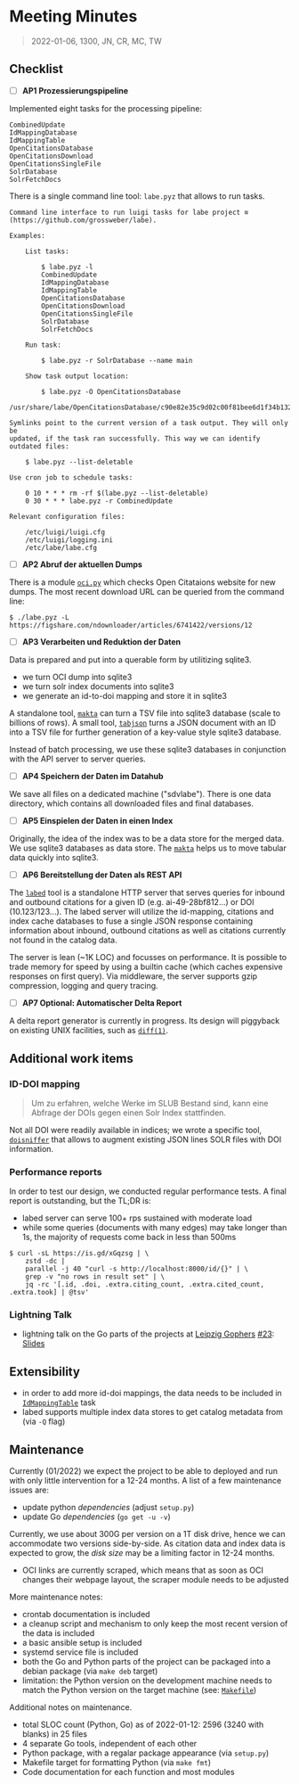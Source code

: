 # Meeting Minutes

> 2022-01-06, 1300, JN, CR, MC, TW

## Checklist

* [ ] **AP1 Prozessierungspipeline**

Implemented eight tasks for the processing pipeline:

```
CombinedUpdate
IdMappingDatabase
IdMappingTable
OpenCitationsDatabase
OpenCitationsDownload
OpenCitationsSingleFile
SolrDatabase
SolrFetchDocs
```

There is a single command line tool: `labe.pyz` that allows to run tasks.

```
Command line interface to run luigi tasks for labe project ≋
(https://github.com/grossweber/labe).

Examples:

    List tasks:

        $ labe.pyz -l
        CombinedUpdate
        IdMappingDatabase
        IdMappingTable
        OpenCitationsDatabase
        OpenCitationsDownload
        OpenCitationsSingleFile
        SolrDatabase
        SolrFetchDocs

    Run task:

        $ labe.pyz -r SolrDatabase --name main

    Show task output location:

        $ labe.pyz -O OpenCitationsDatabase
        /usr/share/labe/OpenCitationsDatabase/c90e82e35c9d02c00f81bee6d1f34b132953398c.db

Symlinks point to the current version of a task output. They will only be
updated, if the task ran successfully. This way we can identify outdated files:

    $ labe.pyz --list-deletable

Use cron job to schedule tasks:

    0 10 * * * rm -rf $(labe.pyz --list-deletable)
    0 30 * * * labe.pyz -r CombinedUpdate

Relevant configuration files:

    /etc/luigi/luigi.cfg
    /etc/luigi/logging.ini
    /etc/labe/labe.cfg

```


* [ ] **AP2 Abruf der aktuellen Dumps**

There is a module
[`oci.py`](https://github.com/GROSSWEBER/labe/blob/main/python/labe/oci.py)
which checks Open Citataions website for new dumps. The most recent download
URL can be queried from the command line:

```
$ ./labe.pyz -L
https://figshare.com/ndownloader/articles/6741422/versions/12
```


* [ ] **AP3 Verarbeiten und Reduktion der Daten**

Data is prepared and put into a querable form by utilitizing sqlite3.

* we turn OCI dump into sqlite3
* we turn solr index documents into sqlite3
* we generate an id-to-doi mapping and store it in sqlite3

A standalone tool,
[`makta`](https://github.com/GROSSWEBER/labe/tree/main/go/ckit#makta) can turn
a TSV file into sqlite3 database (scale to billions of rows). A small tool,
[`tabjson`](https://github.com/GROSSWEBER/labe/tree/main/go/ckit#tabjson) turns
a JSON document with an ID into a TSV file for further generation of a
key-value style sqlite3 database.

Instead of batch processing, we use these sqlite3 databases in conjunction with
the API server to server queries.

* [ ] **AP4 Speichern der Daten im Datahub**

We save all files on a dedicated machine ("sdvlabe"). There is one data
directory, which contains all downloaded files and final databases.

* [ ] **AP5 Einspielen der Daten in einen Index**

Originally, the idea of the index was to be a data store for the merged data.
We use sqlite3 databases as data store. The
[`makta`](https://github.com/GROSSWEBER/labe/tree/main/go/ckit#makta) helps us to move tabular data quickly into sqlite3.

* [ ] **AP6 Bereitstellung der Daten als REST API**

The [`labed`](https://github.com/GROSSWEBER/labe/tree/main/go/ckit#labed) tool
is a standalone HTTP server that serves queries for inbound and outbound
citations for a given ID (e.g. ai-49-28bf812...) or DOI (10.123/123...). The
labed server will utilize the id-mapping, citations and index cache databases
to fuse a single JSON response containing information about inbound, outbound
citations as well as citations currently not found in the catalog data.

The server is lean (~1K LOC) and focusses on performance. It is possible to
trade memory for speed by using a builtin cache (which caches expensive
responses on first query). Via middleware, the server supports gzip
compression, logging and query tracing.

* [ ] **AP7 Optional: Automatischer Delta Report**

A delta report generator is currently in progress. Its design will piggyback
on existing UNIX facilities, such as
[`diff(1)`](https://man7.org/linux/man-pages/man1/diff.1.html).

## Additional work items

### ID-DOI mapping

> Um zu erfahren, welche Werke im SLUB Bestand sind, kann eine Abfrage der DOIs
> gegen einen Solr Index stattfinden.

Not all DOI were readily available in indices; we wrote a specific tool,
[`doisniffer`](https://github.com/GROSSWEBER/labe/tree/main/go/ckit#doisniffer)
that allows to augment existing JSON lines SOLR files with DOI information.

### Performance reports

In order to test our design, we conducted regular performance tests. A final
report is outstanding, but the TL;DR is:

* labed server can serve 100+ rps sustained with moderate load
* while some queries (documents with many edges) may take longer than 1s, the majority of requests come back in less than 500ms

```
$ curl -sL https://is.gd/xGqzsg | \
    zstd -dc |
    parallel -j 40 "curl -s http://localhost:8000/id/{}" | \
    grep -v "no rows in result set" | \
    jq -rc '[.id, .doi, .extra.citing_count, .extra.cited_count, .extra.took] | @tsv'
```

### Lightning Talk

* lightning talk on the Go parts of the projects at [Leipzig
  Gophers](https://golangleipzig.space/)
[#23](https://golangleipzig.space/posts/meetup-23-wrapup/):
[Slides](https://github.com/miku/dwstalk)

## Extensibility

* in order to add more id-doi mappings, the data needs to be included in [`IdMappingTable`](https://github.com/GROSSWEBER/labe/blob/c67474c272cbbc51405bf53eb22d656622547c38/python/labe/tasks.py#L275-L325) task
* labed supports multiple index data stores to get catalog metadata from (via `-Q` flag)

## Maintenance

Currently (01/2022) we expect the project to be able to deployed and run with only little intervention for a 12-24 months. A list of a few maintenance issues are:

* update python *dependencies* (adjust `setup.py`)
* update Go *dependencies* (`go get -u -v`)

Currently, we use about 300G per version on a 1T disk drive, hence we can
accommodate two versions side-by-side. As citation data and index data is
expected to grow, the *disk size* may be a limiting factor in 12-24 months.

* OCI links are currently scraped, which means that as soon as OCI changes their webpage layout, the scraper module needs to be adjusted

More maintenance notes:

* crontab documentation is included
* a cleanup script and mechanism to only keep the most recent version of the data is included
* a basic ansible setup is included
* systemd service file is included
* both the Go and Python parts of the project can be packaged into a debian package (via `make deb` target)
* limitation: the Python version on the development machine needs to match the Python version on the target machine (see: [`Makefile`](https://github.com/GROSSWEBER/labe/blob/c67474c272cbbc51405bf53eb22d656622547c38/python/Makefile#L17-L21))

Additional notes on maintenance.

* total SLOC count (Python, Go) as of 2022-01-12: 2596 (3240 with blanks) in 25 files
* 4 separate Go tools, independent of each other
* Python package, with a regalar package appearance (via `setup.py`)
* Makefile target for formatting Python (via `make fmt`)
* Code documentation for each function and most modules
